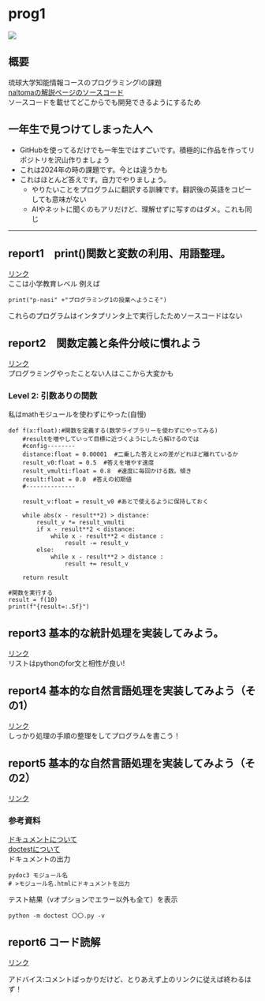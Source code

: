 # prog1
  <img src="https://img.shields.io/badge/-Python-F2C63C.svg?logo=python&style=for-the-badge">

## 概要
琉球大学知能情報コースのプログラミングⅠの課題<br>
<a href = "https://github.com/naltoma/python_intro2021">naltomaの解説ページのソースコード</a><br>
ソースコードを載せてどこからでも開発できるようにするため

## 一年生で見つけてしまった人へ
 - GitHubを使ってるだけでも一年生ではすごいです。積極的に作品を作ってリポジトリを沢山作りましょう
 - これは2024年の時の課題です。今とは違うかも
 - これはほとんど答えです。自力でやりましょう。
    - やりたいことをプログラムに翻訳する訓練です。翻訳後の英語をコピーしても意味がない
    - AIやネットに聞くのもアリだけど、理解せずに写すのはダメ。これも同じ
 ---

## report1　print()関数と変数の利用、用語整理。
<a href = "https://ie.u-ryukyu.ac.jp/~tnal/2024/prog1/static/report/report1_print_variable_terms.html">リンク</a><br>
ここは小学教育レベル
例えば
```
print("p-nasi" +"プログラミング1の授業へようこそ")
```
これらのプログラムはインタプリンタ上で実行したためソースコードはない

## report2　関数定義と条件分岐に慣れよう
<a href = "https://ie.u-ryukyu.ac.jp/~tnal/2024/prog1/static/report/report2_2024.html">リンク</a><br>
プログラミングやったことない人はここから大変かも
### Level 2: 引数ありの関数
私はmathモジュールを使わずにやった(自慢)
```
def f(x:float):#関数を定義する(数学ライブラリーを使わずにやってみる)
    #resultを増やしていって目標に近づくようにしたら解けるのでは
    #config--------
    distance:float = 0.00001  #二乗した答えとxの差がどれほど離れているか
    result_v0:float = 0.5  #答えを増やす速度
    result_vmulti:float = 0.8  #速度に毎回かける数。傾き
    result:float = 0.0  #答えの初期値
    #--------------

    result_v:float = result_v0 #あとで使えるように保持しておく

    while abs(x - result**2) > distance:
        result_v *= result_vmulti
        if x - result**2 < distance:
            while x - result**2 < distance :
                result -= result_v
        else:
            while x - result**2 > distance :
                result += result_v

    return result

#関数を実行する
result = f(10)
print(f"{result=:.5f}")
```

## report3 基本的な統計処理を実装してみよう。
<a href = "https://ie.u-ryukyu.ac.jp/~tnal/2024/prog1/static/report/report3_iteration.html">リンク</a><br>
リストはpythonのfor文と相性が良い!

## report4 基本的な自然言語処理を実装してみよう（その1）
<a href = "https://ie.u-ryukyu.ac.jp/~tnal/2024/prog1/static/report/report4_list_dict_nlp.html">リンク</a><br>
しっかり処理の手順の整理をしてプログラムを書こう！

## report5 基本的な自然言語処理を実装してみよう（その2）
<a href = "https://ie.u-ryukyu.ac.jp/~tnal/2024/prog1/static/report/report5_list_dict_nlp2.html">リンク</a><br>
### 参考資料
<a href = "https://ie.u-ryukyu.ac.jp/~tnal/2024/prog1/static/docstring_basic.html">ドキュメントについて</a><br>
<a href = "https://ie.u-ryukyu.ac.jp/~tnal/2024/prog1/static/doctest.html">doctestについて</a><br>
ドキュメントの出力
```
pydoc3 モジュール名
# >モジュール名.htmlにドキュメントを出力
```

テスト結果（vオプションでエラー以外も全て）を表示
```
python -m doctest 〇〇.py -v
```

## report6 コード読解
<a href = "https://ie.u-ryukyu.ac.jp/~tnal/2024/prog1/static/report/report6_reading_debug.html">リンク</a><br>
<p>アドバイス:コメントばっかりだけど、とりあえず上のリンクに従えば終わるはず！</p>